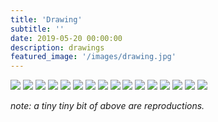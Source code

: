 ```yaml
---
title: 'Drawing'
subtitle: ''
date: 2019-05-20 00:00:00
description: drawings
featured_image: '/images/drawing.jpg'
---
```


<div class="gallery" data-columns="3">
	<img src="/images/drawing.jpg">
	<img src="/images/board/02.jpg">
	<img src="/images/board/05.jpg">
	<img src="/images/board/06.jpg">
	<img src="/images/board/09.jpg">
	<img src="/images/board/10.1.jpg">
	<img src="/images/board/10.2.jpg">
	<img src="/images/board/11.jpg">
	<img src="/images/board/12.jpg">
	<img src="/images/board/13.jpg">
	<img src="/images/board/14.jpg">
	<img src="/images/board/21.jpg">
	<img src="/images/board/22.jpg">
	<img src="/images/board/23.jpg">
	<!-- <img src="/images/board/24.jpg"> -->
	<img src="/images/board/25.jpg">
	<img src="/images/board/26.jpg">
</div>

*note: a tiny tiny bit of above are reproductions.*
